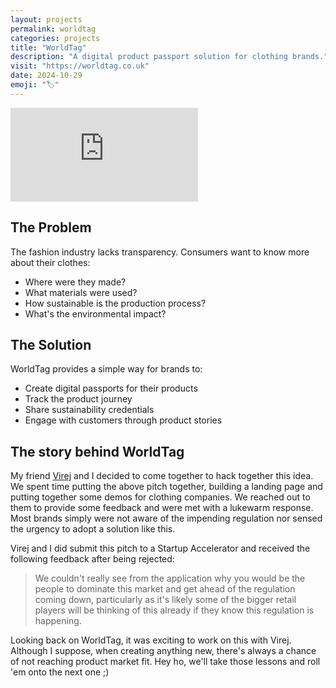 ```yaml
---
layout: projects
permalink: worldtag
categories: projects
title: "WorldTag"
description: "A digital product passport solution for clothing brands."
visit: "https://worldtag.co.uk"
date: 2024-10-29
emoji: "🏷️"
---
```


<div class="video-container">
<iframe src="https://www.youtube.com/embed/eU9k1z7F8L8?si=l2fkvs7ROLc0DMBH" title="WorldTag Pitch" frameborder="0" allow="accelerometer; autoplay; clipboard-write; encrypted-media; gyroscope; picture-in-picture; web-share" referrerpolicy="strict-origin-when-cross-origin" allowfullscreen></iframe>
</div>

## The Problem

The fashion industry lacks transparency. Consumers want to know more about their clothes:
- Where were they made?
- What materials were used?
- How sustainable is the production process?
- What's the environmental impact?

## The Solution

WorldTag provides a simple way for brands to:
- Create digital passports for their products
- Track the product journey
- Share sustainability credentials
- Engage with customers through product stories

## The story behind WorldTag

My friend [Virej](https://virejdasani.github.io) and I decided to come together to hack together this idea.
We spent time putting the above pitch together, building a landing page and putting together some demos for clothing companies.
We reached out to them to provide some feedback and were met with a lukewarm response.
Most brands simply were not aware of the impending regulation nor sensed the urgency to adopt a solution like this.

Virej and I did submit this pitch to a Startup Accelerator and received the following feedback after being rejected:

> We couldn't really see from the application why you would be the people to dominate this market and get ahead of the regulation coming down, particularly as it's likely some of the bigger retail players will be thinking of this already if they know this regulation is happening.

Looking back on WorldTag, it was exciting to work on this with Virej.
Although I suppose, when creating anything new, there's always a chance of not reaching product market fit.
Hey ho, we'll take those lessons and roll 'em onto the next one ;)
